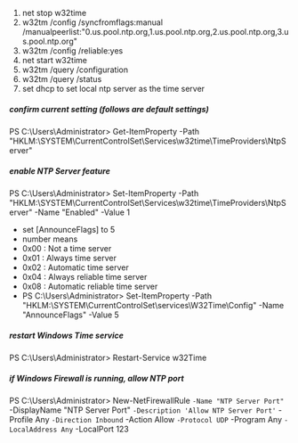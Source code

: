 1. net stop w32time
2. w32tm /config /syncfromflags:manual /manualpeerlist:"0.us.pool.ntp.org,1.us.pool.ntp.org,2.us.pool.ntp.org,3.us.pool.ntp.org"
3. w32tm /config /reliable:yes
4. net start w32time
5. w32tm /query /configuration
6. w32tm /query /status
7. set dhcp to set local ntp server as the time server


##### confirm current setting (follows are default settings)
PS C:\Users\Administrator> Get-ItemProperty -Path "HKLM:\SYSTEM\CurrentControlSet\Services\w32time\TimeProviders\NtpServer" 

##### enable NTP Server feature
PS C:\Users\Administrator> Set-ItemProperty -Path "HKLM:\SYSTEM\CurrentControlSet\Services\w32time\TimeProviders\NtpServer" -Name "Enabled" -Value 1 

- set [AnnounceFlags] to 5
- number means
- 0x00 : Not a time server
- 0x01 : Always time server
- 0x02 : Automatic time server
- 0x04 : Always reliable time server
- 0x08 : Automatic reliable time server
- PS C:\Users\Administrator> Set-ItemProperty -Path "HKLM:\SYSTEM\CurrentControlSet\services\W32Time\Config" -Name "AnnounceFlags" -Value 5 

##### restart Windows Time service
PS C:\Users\Administrator> Restart-Service w32Time 

##### if Windows Firewall is running, allow NTP port
PS C:\Users\Administrator> New-NetFirewallRule `
-Name "NTP Server Port" `
-DisplayName "NTP Server Port" `
-Description 'Allow NTP Server Port' `
-Profile Any `
-Direction Inbound `
-Action Allow `
-Protocol UDP `
-Program Any `
-LocalAddress Any `
-LocalPort 123 
